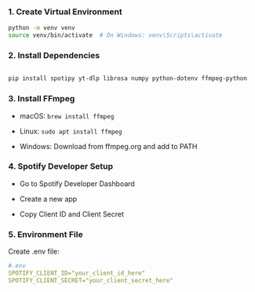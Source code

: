 ### 1. Create Virtual Environment
```bash
python -m venv venv
source venv/bin/activate  # On Windows: venv\Scripts\activate
```

### 2. Install Dependencies
```bash

pip install spotipy yt-dlp librosa numpy python-dotenv ffmpeg-python
```

### 3. Install FFmpeg

- macOS: `brew install ffmpeg`

- Linux: `sudo apt install ffmpeg`

- Windows: Download from ffmpeg.org and add to PATH

### 4. Spotify Developer Setup

- Go to Spotify Developer Dashboard

- Create a new app

- Copy Client ID and Client Secret

### 5. Environment File

Create .env file:
```yml
#.env
SPOTIFY_CLIENT_ID="your_client_id_here"
SPOTIFY_CLIENT_SECRET="your_client_secret_here"
```
